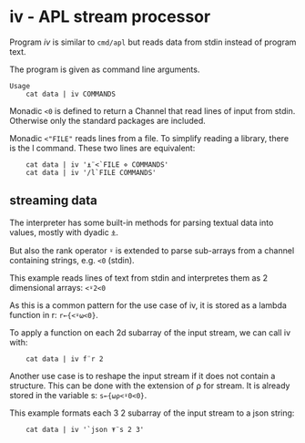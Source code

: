 # iv - APL stream processor

Program *iv* is similar to `cmd/apl` but reads data from stdin instead of program text.

The program is given as command line arguments.

```
Usage
	cat data | iv COMMANDS
```

Monadic `<0` is defined to return a Channel that read lines of input from stdin.
Otherwise only the standard packages are included.

Monadic `<"FILE"` reads lines from a file.
To simplify reading a library, there is the l command.
These two lines are equivalent:
```
	cat data | iv '⍎¨<`FILE ⋄ COMMANDS'
	cat data | iv '/l`FILE COMMANDS'
```

## streaming data
The interpreter has some built-in methods for parsing textual data into values, mostly with dyadic ⍎.

But also the rank operator `⍤` is extended to parse sub-arrays from a channel containing strings, e.g. `<0` (stdin).

This example reads lines of text from stdin and interpretes them as 2 dimensional arrays: `<⍤2<0`

As this is a common pattern for the use case of iv, it is stored as a lambda function in r: `r←{<⍤⍵<0}`.

To apply a function on each 2d subarray of the input stream, we can call iv with:
```
	cat data | iv f¨r 2
```

Another use case is to reshape the input stream if it does not contain a structure.
This can be done with the extension of ⍴ for stream.
It is already stored in the variable s: `s←{⍵⍴<⍤0<0}`.

This example formats each 3 2 subarray of the input stream to a json string:
```
	cat data | iv '`json ⍕¨s 2 3'
```



